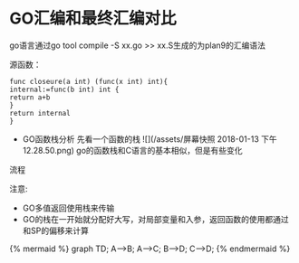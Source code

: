 # GO汇编和最终汇编对比

go语言通过go tool compile -S xx.go >> xx.S生成的为plan9的汇编语法

源函数：
```
func closeure(a int) (func(x int) int){
internal:=func(b int) int {
return a+b
}
return internal
}
```



* GO函数栈分析
  先看一个函数的栈
  ![](/assets/屏幕快照 2018-01-13 下午12.28.50.png)
  go的函数栈和C语言的基本相似，但是有些变化

流程


注意:

* GO多值返回使用栈来传输
* GO的栈在一开始就分配好大写，对局部变量和入参，返回函数的使用都通过和SP的偏移来计算


{% mermaid %}
graph TD;
  A-->B;
  A-->C;
  B-->D;
  C-->D;
{% endmermaid %}


